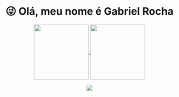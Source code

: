 <h4 align="center">
<h1 align="center"> 😜 Olá, meu nome é Gabriel Rocha</h1>

<p align="center"> 
  <a href="https://github.com/seu-usuario">
    <img
      align="center"
      height="150em"
      src="https://github-readme-stats.vercel.app/api?username=gabrielrochadesouza&show_icons=true&include_all_commits=true&count_private=true&theme=tokyonight"
    />
  </a>
  <a href="https://github.com/seu-usuario">
    <img
      align="center"
      height="150em"
      src="https://github-readme-stats.vercel.app/api/top-langs/?username=gabrielrochadesouza&show_icons=true&include_all_commits=true&count_private=true&layout=compact&theme=tokyonight"
    />
  </a>
</p>


<p align="center">
  <a href="https://github.com/seu-usuario">
    <img
      align="center"
      src="https://github-profile-trophy.vercel.app/?username=gabrielrochadesouza&theme=onedark&no-frame=true&row=1&&margin-w=20&no-bg=true"
    />
  </a>
</a>
</p>
